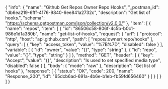 {
  "info": {
    "name": "Github Get Repos Owner Repo Hooks",
    "_postman_id": "db6ea219-6fff-4176-9840-6ee841a2732c",
    "description": "Get list of hooks.",
    "schema": "https://schema.getpostman.com/json/collection/v2.0.0/"
  },
  "item": [
    {
      "name": "repos",
      "item": [
        {
          "id": "86506c58-806f-4c5b-b0c1-986e1d1a380b",
          "name": "get-list-of-hooks",
          "request": {
            "url": {
              "protocol": "http",
              "host": "api.github.com",
              "path": [
                "repos/:owner/:repo/hooks"
              ],
              "query": [
                {
                  "key": "access_token",
                  "value": "%7B%7D",
                  "disabled": false
                }
              ],
              "variable": [
                {
                  "id": "owner",
                  "value": "{}",
                  "type": "string"
                },
                {
                  "id": "repo",
                  "value": "{}",
                  "type": "string"
                }
              ]
            },
            "method": "GET",
            "header": [
              {
                "key": "Accept",
                "value": "{}",
                "description": "Is used to set specified media type",
                "disabled": false
              }
            ],
            "body": {
              "mode": "raw"
            },
            "description": "Get list of hooks"
          },
          "response": [
            {
              "status": "OK",
              "code": 200,
              "name": "Response_200",
              "id": "65dcb6ad-691a-4b6e-b1eb-fb59fd656460"
            }
          ]
        }
      ]
    }
  ]
}